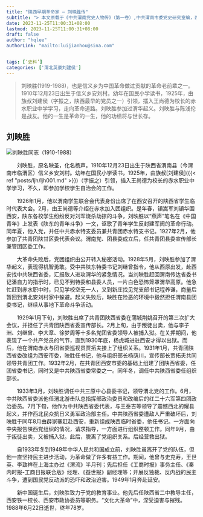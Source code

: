```yaml
---
title: "陕西早期革命家 — 刘映胜传"
subtitle: "> 本文原载于《中共渭南党史人物传》（第一卷）,中共渭南市委党史研究室编，西安：陕西人民出版社，2003，张军孝"
date: 2023-11-25T11:00:31+08:00
lastmod: 2023-11-25T11:00:31+08:00
draft: false
author: "hqlee"
authorLink: "mailto:luijianhou@sina.com"


tags: [‘史料’]
categories: ['渭北英豪刘建侯']
---
```


>刘映胜(1919-1988)，也是信义乡为中国革命做过贡献的革命老前辈之一。1910年12月23日出生于信义乡安刘村。幼年在国民小学读书，1925年，由族叔刘建侯（字振之，陕西最早的党员之一）引领，插入王尚德为校长的赤水职业中学学习，走向革命道路。刘映胜参加过渭华起义。刘映胜与陈浅伦是战友。他的一生是革命的一生，他的功绩将与世长存。


## 刘映胜

![刘映胜同志（1910-1988）](/images/ljh/ljh035-1.png "革命老前辈刘映胜" )

　　刘映胜，原名映圣，化名杨声。1910年12月23日出生于陕西省渭南县（今渭南市临渭区）信义乡安刘村。幼年在国民小学读书，1925年，由族叔[刘建侯]({{< ref "posts/ljh/ljh001.md" >}})（字振之）引领，插入王尚德为校长的赤水职业中学学习，不久，即参加学校学生自治会的工作。


　　1926年1月，他以渭南学生联合会代表身份出席了在西安召开的陕西省学生临时代表大会。2月，由王尚德等介绍在赤水加入团组织。是年春，镇嵩军刘镇华围西安，陕东各校学生纷纷反对刘军烧杀劫掠的斗争，刘映胜以“燕声”笔名在《中国青年》上发表《陕东的青年斗争》一文，讴歌了青年学生反封建军阀的革命行动。同年夏，他入党，并任中共赤水特支委员兼共青团赤水特支书记。1927年2月，他参加了共青团陕甘区委代表会议。渭南党、团县委成立后，任共青团县委宣传部长兼管团区委工作。


　　大革命失败后，党团组织由公开转入秘密活动。1928年5月，刘映胜参加了渭华起义，表现得机智勇敢。受中共陕东特委书记刘继曾指令，他从西原出发，赴西安找中共陕西省委，汇报敌人进攻渭华的紧急情况。当刘映胜赶回渭南传达省委书记潘自力的指示时，已见不到特委和县委人员，一片白色恐怖笼罩渭华高原。他急忙赶到赤水职中时，只见学校空无一人，又到新庄找见党支部书记程养谦，商量后暂回到渭北安刘村家中躲避。起义失败后，映胜在险恶的环境中毅然担任渭南县团委书记，继续从事地下革命斗争活动。


　　1929年1月下旬，刘映胜出席了共青团陕西省委在蒲城荆姚召开的第三次扩大会议，并担任了共青团陕西省委宣传部长。2月上旬，由于叛徒出卖，他与李子洲、刘继曾、李大章、徐梦周等十多名党团省委领导人被捕入狱。在关押期间，他表现了一个共产党员的气节，直到1930年底，杨虎城进驻西安才得以出狱。而后，他在渭南赤水与团省委巡视员贾拓夫接上了组织关系。1931年1月，共青团陕西省委改组为西安市委，映胜任书记，他与组织部长杨荫川，宣传部长贾拓夫共同领导共青团工作。1932年2月，在共青团西安市委的基础上组建了团陕西省委，任团省委书记，同时又是中共陕西省委常委之一。同年冬，调任中共陕西省委任组织部长。


　　1933年3月，刘映胜调任中共三原中心县委书记，领导渭北党的工作。6月，中共陕西省委派他任渭北游击队总指挥部政治委员和改编后的红二十六军第四团政治委员。7月下旬，他作为中共陕西省委代表，与王泰吉等领导了震憾西北的耀县起义，并作西北民众抗日义勇军政治部主任。中共陕西省委遭敌人严重破坏后，刘映胜于同年8月由薜家寨赶赴西安，重新组成陕西临时省委，他任书记。一方面向中央报告陕西党组织的情况，请求指导，一方面进行组织整顿工作。同年9月，由于叛徒出卖，又被捕入狱。此后，脱离了党组织关系。后经营救出狱。


　　自1933年冬到1949年中华人民共和国成立前，刘映胜虽离开了党的队伍，但他一直坚持民主进步活动，为革命做了许多有益工作。期间，他曾与史克寿，王世英、李致祥在上海主办过《渭流》半月刊；先后担任《工商时报》事务主任、《秦内时报-工商日报联合版》经理、《益世报》副经理等；开展反独裁、反内战的民主斗争，遭到国民党反动派的恐吓和政治迫害。1949年1月奔赴延安。


　　新中国诞生后，刘映胜致力于党的教育事业。他先后任陕西省二中教导主任，西安铁一校长、西安市政协委员等职务。“文化大革命”中，深受迫害与摧残。1988年6月22日逝世，终年78岁。